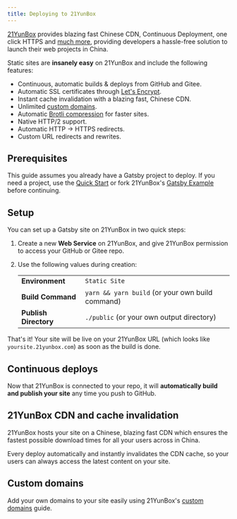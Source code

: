 ```yaml
---
title: Deploying to 21YunBox
---
```


[21YunBox](https://www.21yunbox.com) provides blazing fast Chinese CDN, Continuous Deployment, one click HTTPS and [much more](https://www.21yunbox.com/docs/v2/index.html), providing developers a hassle-free solution to launch their web projects in China.

Static sites are **insanely easy** on 21YunBox and include the following features:

- Continuous, automatic builds & deploys from GitHub and Gitee.
- Automatic SSL certificates through [Let's Encrypt](https://letsencrypt.org).
- Instant cache invalidation with a blazing fast, Chinese CDN.
- Unlimited [custom domains](https://www.21yunbox.com/docs/v2/custom-domains.html).
- Automatic [Brotli compression](https://en.wikipedia.org/wiki/Brotli) for faster sites.
- Native HTTP/2 support.
- Automatic HTTP → HTTPS redirects.
- Custom URL redirects and rewrites.

## Prerequisites

This guide assumes you already have a Gatsby project to deploy. If you need a project, use the [Quick Start](/docs/quick-start) or fork 21YunBox's [Gatsby Example](https://github.com/tobyglei/gatsby) before continuing.

## Setup

You can set up a Gatsby site on 21YunBox in two quick steps:

1. Create a new **Web Service** on 21YunBox, and give 21YunBox permission to access your GitHub or Gitee repo.
2. Use the following values during creation:

   |                       |                                            |
   | --------------------- | ------------------------------------------ |
   | **Environment**       | `Static Site`                              |
   | **Build Command**     | `yarn && yarn build` (or your own build command) |
   | **Publish Directory** | `./public` (or your own output directory)    |

That's it! Your site will be live on your 21YunBox URL (which looks like `yoursite.21yunbox.com`) as soon as the build is done.

## Continuous deploys

Now that 21YunBox is connected to your repo, it will **automatically build and publish your site** any time you push to GitHub.

## 21YunBox CDN and cache invalidation

21YunBox hosts your site on a Chinese, blazing fast CDN which ensures the fastest possible download times for all your users across in China.

Every deploy automatically and instantly invalidates the CDN cache, so your users can always access the latest content on your site.

## Custom domains

Add your own domains to your site easily using 21YunBox's [custom domains](https://www.21yunbox.com/docs/v2/custom-domains.html) guide.
